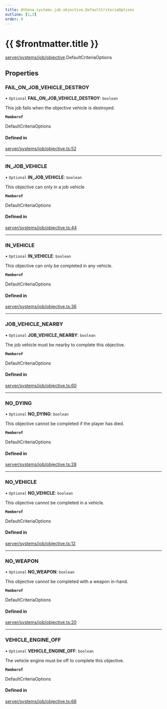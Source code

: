 ```yaml
---
title: Athena.systems.job.objective.DefaultCriteriaOptions
outline: [1,3]
order: 0
---
```


# {{ $frontmatter.title }}


[server/systems/job/objective](../modules/server_systems_job_objective.md).DefaultCriteriaOptions

## Properties

### FAIL\_ON\_JOB\_VEHICLE\_DESTROY

• `Optional` **FAIL\_ON\_JOB\_VEHICLE\_DESTROY**: `boolean`

This job fails when the objective vehicle is destroyed.

**`Memberof`**

DefaultCriteriaOptions

#### Defined in

[server/systems/job/objective.ts:52](https://github.com/Stuyk/altv-athena/blob/2ba937d/src/core/server/systems/job/objective.ts#L52)

___

### IN\_JOB\_VEHICLE

• `Optional` **IN\_JOB\_VEHICLE**: `boolean`

This objective can only in a job vehicle

**`Memberof`**

DefaultCriteriaOptions

#### Defined in

[server/systems/job/objective.ts:44](https://github.com/Stuyk/altv-athena/blob/2ba937d/src/core/server/systems/job/objective.ts#L44)

___

### IN\_VEHICLE

• `Optional` **IN\_VEHICLE**: `boolean`

This objective can only be completed in any vehicle.

**`Memberof`**

DefaultCriteriaOptions

#### Defined in

[server/systems/job/objective.ts:36](https://github.com/Stuyk/altv-athena/blob/2ba937d/src/core/server/systems/job/objective.ts#L36)

___

### JOB\_VEHICLE\_NEARBY

• `Optional` **JOB\_VEHICLE\_NEARBY**: `boolean`

The job vehicle must be nearby to complete this objective.

**`Memberof`**

DefaultCriteriaOptions

#### Defined in

[server/systems/job/objective.ts:60](https://github.com/Stuyk/altv-athena/blob/2ba937d/src/core/server/systems/job/objective.ts#L60)

___

### NO\_DYING

• `Optional` **NO\_DYING**: `boolean`

This objective cannot be completed if the player has died.

**`Memberof`**

DefaultCriteriaOptions

#### Defined in

[server/systems/job/objective.ts:28](https://github.com/Stuyk/altv-athena/blob/2ba937d/src/core/server/systems/job/objective.ts#L28)

___

### NO\_VEHICLE

• `Optional` **NO\_VEHICLE**: `boolean`

This objective cannot be completed in a vehicle.

**`Memberof`**

DefaultCriteriaOptions

#### Defined in

[server/systems/job/objective.ts:12](https://github.com/Stuyk/altv-athena/blob/2ba937d/src/core/server/systems/job/objective.ts#L12)

___

### NO\_WEAPON

• `Optional` **NO\_WEAPON**: `boolean`

This objective cannot be completed with a weapon in-hand.

**`Memberof`**

DefaultCriteriaOptions

#### Defined in

[server/systems/job/objective.ts:20](https://github.com/Stuyk/altv-athena/blob/2ba937d/src/core/server/systems/job/objective.ts#L20)

___

### VEHICLE\_ENGINE\_OFF

• `Optional` **VEHICLE\_ENGINE\_OFF**: `boolean`

The vehicle engine must be off to complete this objective.

**`Memberof`**

DefaultCriteriaOptions

#### Defined in

[server/systems/job/objective.ts:68](https://github.com/Stuyk/altv-athena/blob/2ba937d/src/core/server/systems/job/objective.ts#L68)
